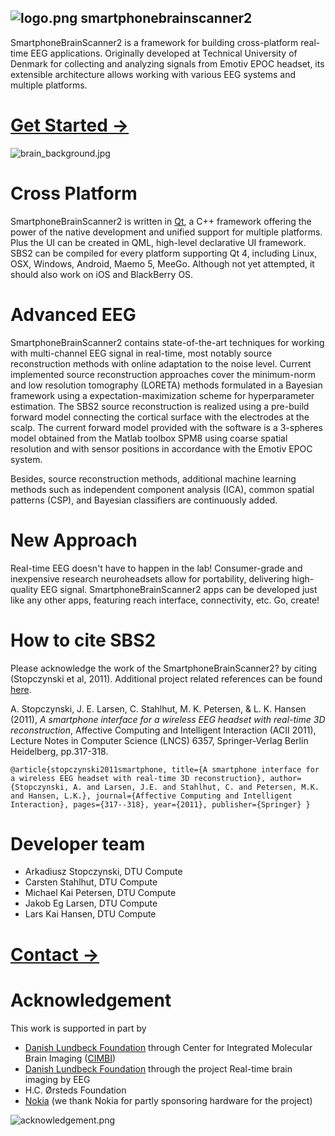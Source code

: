 ## ![logo.png](https://raw.github.com/wiki/SmartphoneBrainScanner/smartphonebrainscanner2-core/Images/logo.png) smartphonebrainscanner2

SmartphoneBrainScanner2 is a framework for building cross-platform real-time EEG applications. Originally developed at Technical University of Denmark for collecting and analyzing signals from Emotiv EPOC headset, its extensible architecture allows working with various EEG systems and multiple platforms.

# [Get Started →](https://github.com/SmartphoneBrainScanner/smartphonebrainscanner2-core/wiki/Getting-Started)

![brain_background.jpg](https://raw.github.com/wiki/SmartphoneBrainScanner/smartphonebrainscanner2-core/Images/brain_background.jpg)

# Cross Platform
SmartphoneBrainScanner2 is written in [Qt](http://qt.digia.com/), a C++ framework offering the power of the native development and unified support for multiple platforms. Plus the UI can be created in QML, high-level declarative UI framework. 
SBS2 can be compiled for every platform supporting Qt 4, including Linux, OSX, Windows, Android, Maemo 5, MeeGo. Although not yet attempted, it should also work on iOS and BlackBerry OS.

# Advanced EEG
SmartphoneBrainScanner2 contains state-of-the-art techniques for working with multi-channel EEG signal in real-time, most notably source reconstruction methods with online adaptation to the noise level. Current implemented source reconstruction approaches cover the minimum-norm and low resolution tomography (LORETA) methods formulated in a Bayesian framework using a expectation-maximization scheme for hyperparameter estimation.
The SBS2 source reconstruction is realized using a pre-build forward model connecting the cortical surface with the electrodes at the scalp. The current forward model provided with the software is a 3-spheres model obtained from the Matlab toolbox SPM8 using coarse spatial resolution and with sensor positions in accordance with the Emotiv EPOC system.

Besides, source reconstruction methods, additional machine learning methods such as independent component analysis (ICA), common spatial patterns (CSP), and Bayesian classifiers are continuously added. 

# New Approach
Real-time EEG doesn't have to happen in the lab! Consumer-grade and inexpensive research neuroheadsets allow for portability, delivering high-quality EEG signal. SmartphoneBrainScanner2 apps can be developed just like any other apps, featuring reach interface, connectivity, etc. Go, create!

# How to cite SBS2
Please acknowledge the work of the SmartphoneBrainScanner2? by citing (Stopczynski et al, 2011). Additional project related references can be found [here](https://github.com/SmartphoneBrainScanner/smartphonebrainscanner2-core/wiki/References).

A. Stopczynski, J. E. Larsen, C. Stahlhut, M. K. Petersen, & L. K. Hansen (2011), _A smartphone interface for a wireless EEG headset with real-time 3D reconstruction_, Affective Computing and Intelligent Interaction (ACII 2011), Lecture Notes in Computer Science (LNCS) 6357, Springer-Verlag Berlin Heidelberg, pp.317-318.

`@article{stopczynski2011smartphone,
  title={A smartphone interface for a wireless EEG headset with real-time 3D reconstruction},
  author={Stopczynski, A. and Larsen, J.E. and Stahlhut, C. and Petersen, M.K. and Hansen, L.K.},
  journal={Affective Computing and Intelligent Interaction},
  pages={317--318},
  year={2011},
  publisher={Springer}
}`

# Developer team
* Arkadiusz Stopczynski, DTU Compute
* Carsten Stahlhut, DTU Compute
* Michael Kai Petersen, DTU Compute
* Jakob Eg Larsen, DTU Compute
* Lars Kai Hansen, DTU Compute

# [Contact →](https://github.com/SmartphoneBrainScanner/smartphonebrainscanner2-core/wiki/Contact)


# Acknowledgement
This work is supported in part by
* [Danish Lundbeck Foundation](http://www.lundbeckfonden.dk/Frontpage.20.aspx) through Center for Integrated Molecular Brain Imaging ([CIMBI](http://www.cimbi.dk/))
* [Danish Lundbeck Foundation](http://www.lundbeckfonden.dk/Frontpage.20.aspx) through the project Real-time brain imaging by EEG
* H.C. Ørsteds Foundation
* [Nokia](http://www.nokia.com) (we thank Nokia for partly sponsoring hardware for the project) 

![acknowledgement.png](https://raw.github.com/wiki/SmartphoneBrainScanner/smartphonebrainscanner2-core/Images/acknowledgement.png)
